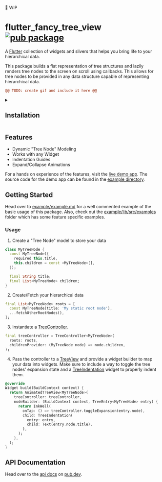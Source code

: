 🚧 WIP

# flutter_fancy_tree_view [![pub package](https://img.shields.io/pub/v/flutter_fancy_tree_view.svg)](https://pub.dev/packages/flutter_fancy_tree_view)

A [Flutter] collection of widgets and slivers that helps you bring life to your
hierarchical data.

This package builds a flat representation of tree structures and lazily renders
tree nodes to the screen on scroll using callbacks. This allows for tree nodes
to be provided in any data structure capable of representing hierarchical data.

```diff
@@ TODO: create gif and include it here @@
```

<details>
<summary>

## Installation

</summary>

Run this command:

```sh
flutter pub add flutter_fancy_tree_view
```

This will add a line like this to your package's pubspec.yaml (and run an 
implicit `flutter pub get`):

```yaml
dependencies:
  flutter_fancy_tree_view: any
```

Now in your Dart code, you can use:

```dart
import 'package:flutter_fancy_tree_view/flutter_fancy_tree_view.dart';
```

</details>

## Features

* Dynamic "Tree Node" Modeling
* Works with any Widget
* Indentation Guides
* Expand/Collapse Animations

For a hands on experience of the features, visit the [live demo app].
The source code for the demo app can be found in the [example directory].

## Getting Started

Head over to [example/example.md] for a well commented example of the
basic usage of this package.
Also, check out the [example/lib/src/examples] folder which has some
feature specific examples.

### Usage

1. Create a "Tree Node" model to store your data

```dart
class MyTreeNode {
  const MyTreeNode({
    required this.title,
    this.children = const <MyTreeNode>[],
  });

  final String title;
  final List<MyTreeNode> children;
}
```

2. Create/Fetch your hierarchical data

```dart
final List<MyTreeNode> roots = [
  const MyTreeNode(title: 'My static root node'),
  ...fetchOtherRootNodes(),
];
```

3. Instantiate a [TreeController](https://pub.dev/documentation/flutter_fancy_tree_view/latest/flutter_fancy_tree_view/TreeController-class.html).

```dart
final treeController = TreeController<MyTreeNode>(
  roots: roots,
  childrenProvider: (MyTreeNode node) => node.children,
);
```

4. Pass the controller to a [TreeView](https://pub.dev/documentation/flutter_fancy_tree_view/latest/flutter_fancy_tree_view/TreeView-class.html)
and provide a widget builder to map your data into widgets. Make sure to include
a way to toggle the tree nodes' expansion state and a [TreeIndentation](https://pub.dev/documentation/flutter_fancy_tree_view/latest/flutter_fancy_tree_view/TreeIndentation-class.html)
widget to properly indent them.

```dart
@override
Widget build(BuildContext context) {
  return AnimatedTreeView<MyTreeNode>(
    treeController: treeController,
    nodeBuilder: (BuildContext context, TreeEntry<MyTreeNode> entry) {
      return InkWell(
        onTap: () => treeController.toggleExpansion(entry.node),
        child: TreeIndentation(
          entry: entry,
          child: Text(entry.node.title),
        ),
      );
    },
  );
}
```

## API Documentation

Head over to the [api docs] on [pub.dev].

[pub.dev]: https://pub.dev
[Flutter]: https://flutter.dev
[live demo app]: https://baumths.github.io/flutter_tree_view
[example directory]: https://github.com/baumths/flutter_tree_view/tree/main/example
[example/example.md]: https://github.com/baumths/flutter_tree_view/tree/main/example/example.md
[example/lib/src/examples]: https://github.com/baumths/flutter_tree_view/tree/main/example/lib/src/examples
[api docs]: https://pub.dev/documentation/flutter_fancy_tree_view/latest/flutter_fancy_tree_view/flutter_fancy_tree_view-library.html

[asset]: https://raw.githubusercontent.com/baumths/flutter_tree_view/main/.github/assets/<ASSET_FILE_NAME>
